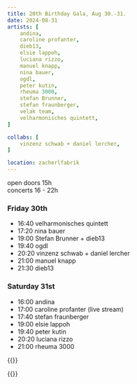 ```yaml
---
title: 20th Birthday Gala, Aug 30.-31.
date: 2024-08-31
artists: [
	andina,
	caroline profanter,
	dieb13,
	elsie lappoh,
	luciana rizzo,
	manuel knapp,
	nina bauer,
	ogdl,
	peter kutin,
	rheuma 3000,
	stefan Brunner,
	stefan fraunberger,
	velak team,
	velharmonisches quintett,
]

collabs: [
	vinzenz schwab + daniel lercher,
]

location: zacherlfabrik
---
```


open doors 15h  
concerts 16 - 22h

### Friday 30th

- 16:40 velharmonisches quintett
- 17:20 nina bauer
- 19:00 Stefan Brunner + dieb13
- 19:40 ogdl
- 20:20 vinzenz schwab + daniel lercher
- 21:00 manuel knapp
- 21:30 dieb13

### Saturday 31st

- 16:00 andina
- 17:00 caroline profanter (live stream)
- 17:40 stefan fraunberger
- 19:00 elsie lappoh
- 19:40 peter kutin
- 20:20 luciana rizzo
- 21:00 rheuma 3000

{{<html>}}

<style>
:root {
 --background: #EDEAEA;
 --f_high: #393B3F;
 --f_med: #808790;
 --f_low: #A3A3A4;
 --f_inv: #000000;
 --b_high: #333333;
 --b_med: #777777;
 --b_low: #DDDDDD;
 --b_inv: #ffffff;
}
</style>

{{</html>}}
